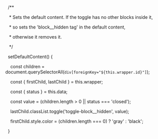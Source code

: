   /**

   * Sets the default content. If the toggle has no other blocks inside it,

   * so sets the 'block__hidden tag' in the default content,

   * otherwise it removes it.

   */

  setDefaultContent() {

    const children = document.querySelectorAll(`div[foreignKey="${this.wrapper.id}"]`);

    const { firstChild, lastChild } = this.wrapper;

    const { status } = this.data;

    const value = (children.length > 0 || status === 'closed');

  

    lastChild.classList.toggle('toggle-block__hidden', value);

    firstChild.style.color = (children.length === 0) ? 'gray' : 'black';

  }